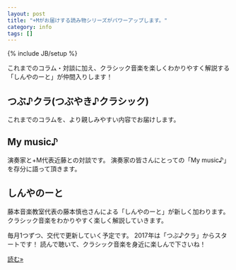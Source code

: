 ```yaml
---
layout: post
title: "+Mがお届けする読み物シリーズがパワーアップします。"
category: info
tags: []
---
```


{% include JB/setup %}

これまでのコラム・対談に加え、クラシック音楽を楽しくわかりやすく解説する「しんやのーと」が仲間入りします！

## つぶ♪クラ(つぶやき♪クラシック)
これまでのコラムを、より親しみやすい内容でお届けします。

## My music♪
演奏家と+M代表近藤との対談です。
演奏家の皆さんにとっての「My music♪」を存分に語って頂きます。

## しんやのーと
藤本音楽教室代表の藤本慎也さんによる「しんやのーと」が新しく加わります。
クラシック音楽をわかりやすく楽しく解説していきます。

毎月1つずつ、交代で更新していく予定です。
2017年は「つぶ♪クラ」からスタートです！
読んで聴いて、クラシック音楽を身近に楽しんで下さいね！

<p><a class="btn btn-info" href="{{ BASE_PATH }}/column.html" role="button">読む»</a></p>



